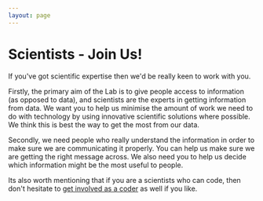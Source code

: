 ```yaml
---
layout: page
---
```


Scientists - Join Us!
=====================

If you've got scientific expertise then we'd be really keen to work with you.

Firstly, the primary aim of the Lab is to give people access to information (as opposed to data), and scientists are the experts in getting information from data. We want you to help us minimise the amount of work we need to do with technology by using innovative scientific solutions where possible. We think this is best the way to get the most from our data.

Secondly, we need people who really understand the information in order to make sure we are communicating it properly. You can help us make sure we are getting the right message across. We also need you to help us decide which information might be the most useful to people.

Its also worth mentioning that if you are a scientists who can code, then don't hesitate to [get involved as a coder](/get-involved/coder) as well if you like.